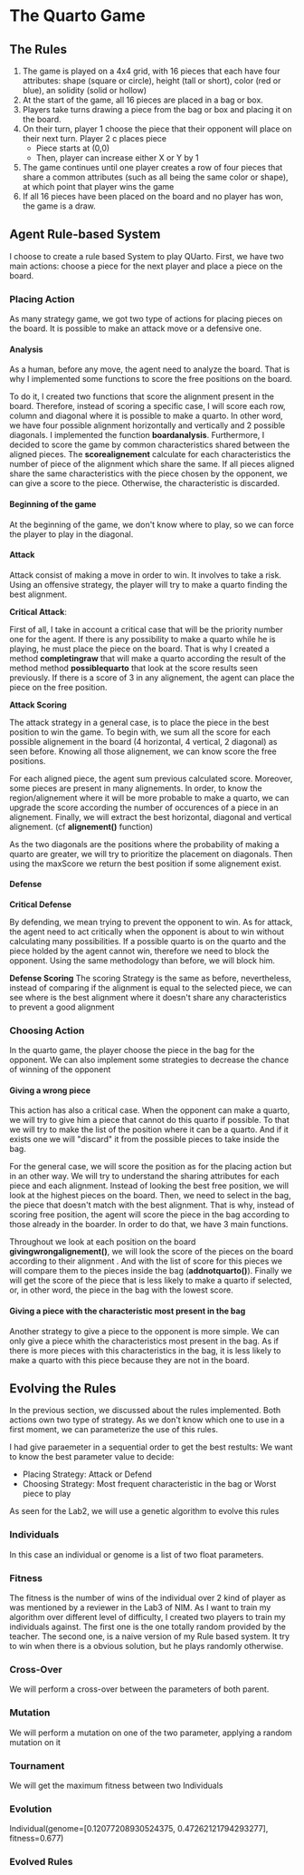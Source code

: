 # The Quarto Game

## The Rules
1. The game is played on a 4x4 grid, with 16 pieces that each have four attributes: shape (square or circle), height (tall or short), color (red or blue), an solidity (solid or hollow)
2. At the start of the game, all 16 pieces are placed in a bag or box.
3. Players take turns drawing a piece from the bag or box and placing it on the board.
4. On their turn, player 1 choose the piece that their opponent will place on their next turn. Player 2 c places piece
    * Piece starts at (0,0)
    * Then, player can increase either X or Y by 1
5. The game continues until one player creates a row of four pieces that share a common attributes (such as all being the same color or shape), at which point that player wins the game
6. If all 16 pieces have been placed on the board and no player has won, the game is a draw.

## Agent Rule-based System
I choose to create a rule based System to play QUarto. First, we have two main actions: choose a piece for the next player and place a piece on the board. 
### Placing Action
As many strategy game, we got two type of actions for placing pieces on the board. It is possible to make an attack move or a defensive one.


#### Analysis
As a human, before any move, the agent need to analyze the board. That is why I implemented some functions to score the free positions on the board. 

To do it, I created two functions that score the alignment present in the board. Therefore, instead of scoring a specific case, I will score each row, column and diagonal where it is possible to make a quarto. In other word, we have four possible alignment horizontally and vertically and 2 possible diagonals. I implemented the function **boardanalysis**. Furthermore, I decided to score the game by common characteristics shared between the aligned pieces. The **scorealignement** calculate for each characteristics the number of piece of the alignment which share the same. If all pieces aligned share the same characteristics with the piece chosen by the opponent, we can give a score to the piece. Otherwise, the characteristic is discarded. 

#### Beginning of the game
At the beginning of the game, we don't know where to play, so we can force the player to play in the diagonal.

#### Attack
Attack consist of making a move in order to win. It involves to take a risk. Using an offensive strategy, the player will try to make a quarto finding the best alignment. 


**Critical Attack**:

First of all, I take in account a critical case that will be the priority number one for the agent. If there is any possibility to make a quarto while he is playing, he must place the piece on the board. That is why I created a method **completingraw** that will make a quarto according the result of the method method **possiblequarto** that look at the score results seen previously. If there is a score of 3 in any alignement, the agent can place the piece on the free position. 

**Attack Scoring**

The attack strategy in a general case, is to place the piece in the best position to win the game. To begin with, we sum all the score for each possible alignement in the board (4 horizontal, 4 vertical, 2 diagonal) as seen before. Knowing all those alignement, we can know score the free positions.

For each aligned piece, the agent sum previous calculated score. Moreover, some pieces are present in many alignements. In order, to know the region/alignement where it will be more probable to make a quarto, we can upgrade the score according the number of occurences of a piece in an alignement. Finally, we will extract the best horizontal, diagonal and vertical alignement. (cf 
**alignement()** function)

As the two diagonals are the positions where the probability of making a quarto are greater, we will try to prioritize the placement on diagonals. Then using the maxScore we return the best position if some alignement exist.

#### Defense

**Critical Defense**

By defending, we mean trying to prevent the opponent to win. As for attack, the agent need to act critically when the opponent is about to win without calculating many possibilities. If a possible quarto is on the quarto and the piece holded by the agent cannot win, therefore we need to block the opponent. Using the same methodology than before, we will block him.


**Defense Scoring**
The scoring Strategy is the same as before, nevertheless, instead of comparing if the alignment is equal to the selected piece, we can see where is the best alignment where it doesn't share any characteristics to prevent a good alignment


### Choosing Action

In the quarto game, the player choose the piece in the bag for the opponent. We can also implement some strategies to decrease the chance of winning of the opponent

#### Giving a wrong piece
This action has also a critical case. When the opponent can make a quarto, we will try to give him a piece that cannot do this quarto if possible. To that we will try to make the list of the position where it can be a quarto. And if it exists one we will "discard" it from the possible pieces to take inside the bag.

For the general case, we will score the position as for the placing action but in an other way. We will try to understand the sharing attributes for each piece and each alignment. Instead of looking the best free position, we will look at the highest pieces on the board. Then, we need to select in the bag, the piece that doesn't match with the best alignment. That is why, instead of scoring free position, the agent will score the piece in the bag according to those already in the boarder. In order to do that, we have 3 main functions. 

Throughout we look at each position on the board **givingwrongalignement()**, we will look the score of the pieces on the board according to their alignment . And with the list of score for this pieces we will compare them to the pieces inside the bag (**addnotquarto()**). Finally we will get the score of the piece that is less likely to make a quarto  if selected, or, in other word, the piece in the bag with the lowest score.

#### Giving a piece with the characteristic most present in the bag

Another strategy to give a piece to the opponent is more simple. We can only give a piece whith the characteristics most present in the bag. As if there is more pieces with this characteristics in the bag, it is less likely to make a quarto with this piece because they are not in the board.


## Evolving the Rules

In the previous section, we discussed about the rules implemented. Both actions own two type of strategy. As we don't know which one to use in a first moment, we can parameterize the use of this rules. 

I had give paraemeter in a sequential order to get the best restults: We want to know the best parameter value to decide:

- Placing Strategy: Attack or Defend
- Choosing Strategy: Most frequent characteristic in the bag or Worst piece to play

As seen for the Lab2, we will use a genetic algorithm to evolve this rules

### Individuals
In this case an individual or genome is a list of two float parameters.

### Fitness
The fitness is the number of wins of the individual over 2 kind of player as was mentioned by a reviewer in the Lab3 of NIM. As I want to train my algorithm over different level of difficulty, I created two players to train my individuals against. The first one is the one totally random provided by the teacher. The second one, is a naive version of my Rule based system. It try to win when there is a obvious solution, but he plays randomly otherwise.

### Cross-Over
We will perform a cross-over between the parameters of both parent.

### Mutation
We will perform a mutation on one of the two parameter, applying a random mutation on it

### Tournament
We will get the maximum fitness between two Individuals

### Evolution
Individual(genome=[0.12077208930524375, 0.47262121794293277], fitness=0.677)

### Evolved Rules



